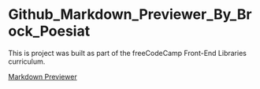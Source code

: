 # Github_Markdown_Previewer_By_Brock_Poesiat
This is project was built as part of the freeCodeCamp Front-End Libraries curriculum.
  
[Markdown Previewer](https://brock-poesiat.github.io/Github_Markdown_Previewer_By_Brock_Poesiat/)
